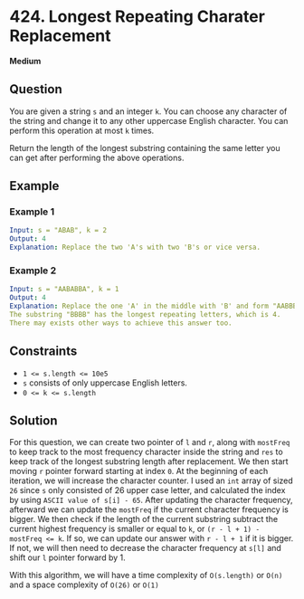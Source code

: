 # 424. Longest Repeating Charater Replacement
**Medium**

## Question
You are given a string `s` and an integer `k`. You can choose any character of the string and change it to any other uppercase English character. You can perform this operation at most `k` times.

Return the length of the longest substring containing the same letter you can get after performing the above operations.

## Example
### Example 1
```yaml
Input: s = "ABAB", k = 2
Output: 4
Explanation: Replace the two 'A's with two 'B's or vice versa.
```

### Example 2
```yaml
Input: s = "AABABBA", k = 1
Output: 4
Explanation: Replace the one 'A' in the middle with 'B' and form "AABBBBA".
The substring "BBBB" has the longest repeating letters, which is 4.
There may exists other ways to achieve this answer too.
```

## Constraints
- `1 <= s.length <= 10e5`
- `s` consists of only uppercase English letters.
- `0 <= k <= s.length`

## Solution
For this question, we can create two pointer of `l` and `r`, along with `mostFreq` to keep track to the most frequency character inside the string and `res` to keep track of the longest substring length after replacement. We then start moving `r` pointer forward starting at index `0`. At the beginning of each iteration, we will increase the character counter. I used an `int` array of sized `26` since `s` only consisted of 26 upper case letter, and calculated the index by using `ASCII value of s[i] - 65`. After updating the character frequency, afterward we can update the `mostFreq` if the current character frequency is bigger. We then check if the length of the current substring subtract the current highest frequency is smaller or equal to `k`, or `(r - l + 1) - mostFreq <= k`. If so, we can update our answer with `r - l + 1` if it is bigger. If not, we will then need to decrease the character frequency at `s[l]` and shift our `l` pointer forward by 1.

With this algorithm, we will have a time complexity of `O(s.length)` or `O(n)` and a space complexity of `O(26)` or `O(1)`
